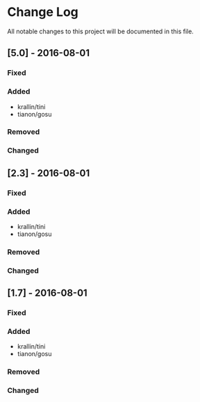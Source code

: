 Change Log
==========

All notable changes to this project will be documented in this file.

[5.0] - 2016-08-01
------------------

### Fixed

### Added

-	krallin/tini
-	tianon/gosu

### Removed

### Changed

[2.3] - 2016-08-01
------------------

### Fixed

### Added

-	krallin/tini
-	tianon/gosu

### Removed

### Changed

[1.7] - 2016-08-01
------------------

### Fixed

### Added

-	krallin/tini
-	tianon/gosu

### Removed

### Changed
